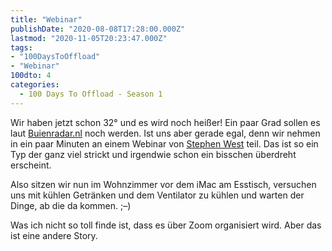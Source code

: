 ```yaml
---
title: "Webinar"
publishDate: "2020-08-08T17:28:00.000Z"
lastmod: "2020-11-05T20:23:47.000Z"
tags:
- "100DaysToOffload"
- "Webinar"
100dto: 4
categories:
  - 100 Days To Offload - Season 1
---
```


Wir haben jetzt schon 32° und es wird noch heißer! Ein paar Grad sollen es laut [Buienradar.nl](https://www.buienradar.nl/weer/den%20haag/nl/2747373) noch werden. Ist uns aber gerade egal, denn wir nehmen in ein paar Minuten an einem Webinar von [Stephen West](https://www.buienradar.nl/weer/den%20haag/nl/2747373) teil. Das ist so ein Typ der ganz viel strickt und irgendwie schon ein bisschen überdreht erscheint.

Also sitzen wir nun im Wohnzimmer vor dem iMac am Esstisch, versuchen uns mit kühlen Getränken und dem Ventilator zu kühlen und warten der Dinge, ab die da kommen. ;–)

Was ich nicht so toll finde ist, dass es über Zoom organisiert wird. Aber das ist eine andere Story.

